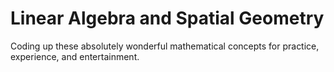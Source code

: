 # Linear Algebra and Spatial Geometry
Coding up these absolutely wonderful mathematical concepts for practice, experience, and entertainment.
